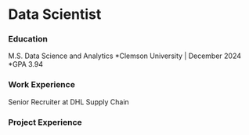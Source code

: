 # Data Scientist

### Education
M.S. Data Science and Analytics
*Clemson University | December 2024
*GPA 3.94

### Work Experience
Senior Recruiter at DHL Supply Chain

### Project Experience

